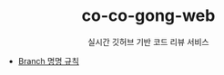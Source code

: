<h1 align="center">co-co-gong-web</h1>

<p align="center">실시간 깃허브 기반 코드 리뷰 서비스</p>

- [Branch 명명 규칙](./docs/branch.md)
